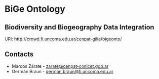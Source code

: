 # BiGe Ontology
## Biodiversity and Biogeography Data Integration

URI: http://crowd.fi.uncoma.edu.ar/cenpat-gilia/bigeonto/

## Contacts

- Marcos Zárate - zarate@cenpat-conicet.gob.ar
- Germán Braun - german.braun@fi.uncoma.edu.ar
